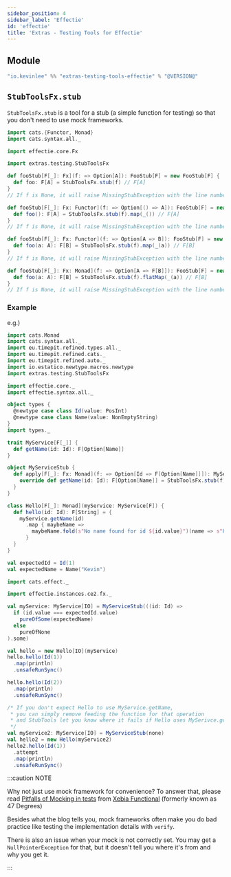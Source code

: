 ```yaml
---
sidebar_position: 4
sidebar_label: 'Effectie'
id: 'effectie'
title: 'Extras - Testing Tools for Effectie'
---
```


## Module

```scala
"io.kevinlee" %% "extras-testing-tools-effectie" % "@VERSION@"
```

## `StubToolsFx.stub`
`StubToolsFx.stub` is a tool for a stub (a simple function for testing) so that you don't need to use mock frameworks.

```scala
import cats.{Functor, Monad}
import cats.syntax.all._

import effectie.core.Fx

import extras.testing.StubToolsFx
```

```scala
def fooStub[F[_]: Fx](f: => Option[A]): FooStub[F] = new FooStub[F] {
  def foo: F[A] = StubToolsFx.stub(f) // F[A]
}
// If f is None, it will raise MissingStubException with the line number pointing where it's missing
```

```scala
def fooStub[F[_]: Fx: Functor](f: => Option[() => A]): FooStub[F] = new FooStub[F] {
  def foo(): F[A] = StubToolsFx.stub(f).map(_()) // F[A]
}
// If f is None, it will raise MissingStubException with the line number pointing where it's missing
```
```scala
def fooStub[F[_]: Fx: Functor](f: => Option[A => B]): FooStub[F] = new FooStub[F] {
  def foo(a: A): F[B] = StubToolsFx.stub(f).map(_(a)) // F[B]
}
// If f is None, it will raise MissingStubException with the line number pointing where it's missing
```
```scala
def fooStub[F[_]: Fx: Monad](f: => Option[A => F[B]]): FooStub[F] = new FooStub[F] {
  def foo(a: A): F[B] = StubToolsFx.stub(f).flatMap(_(a)) // F[B]
}
// If f is None, it will raise MissingStubException with the line number pointing where it's missing
```

### Example

e.g.)

```scala mdoc:reset-object:height=4
import cats.Monad
import cats.syntax.all._
import eu.timepit.refined.types.all._
import eu.timepit.refined.cats._
import eu.timepit.refined.auto._
import io.estatico.newtype.macros.newtype
import extras.testing.StubToolsFx

import effectie.core._
import effectie.syntax.all._

object types {
  @newtype case class Id(value: PosInt)
  @newtype case class Name(value: NonEmptyString)
}
import types._

trait MyService[F[_]] {
  def getName(id: Id): F[Option[Name]]
}

object MyServiceStub {
  def apply[F[_]: Fx: Monad](f: => Option[Id => F[Option[Name]]]): MyService[F] = new MyService[F] {
    override def getName(id: Id): F[Option[Name]] = StubToolsFx.stub(f).flatMap(_(id))
  }
}

class Hello[F[_]: Monad](myService: MyService[F]) {
  def hello(id: Id): F[String] = {
    myService.getName(id)
      .map { maybeName =>
        maybeName.fold(s"No name found for id ${id.value}")(name => s"Hello ${name.value}")
      }
  }
}

val expectedId = Id(1)
val expectedName = Name("Kevin")

import cats.effect._

import effectie.instances.ce2.fx._

val myService: MyService[IO] = MyServiceStub(((id: Id) =>
  if (id.value === expectedId.value)
    pureOfSome(expectedName)
  else
    pureOfNone
).some)
```
```scala mdoc:nest
val hello = new Hello[IO](myService)
hello.hello(Id(1))
  .map(println)
  .unsafeRunSync()
```
```scala mdoc:nest
hello.hello(Id(2))
  .map(println)
  .unsafeRunSync()
```

```scala mdoc:nest:height=6
/* If you don't expect Hello to use MyService.getName,
 * you can simply remove feeding the function for that operation
 * and StubTools let you know where it fails if Hello uses MySerivce.getName.
 */
val myService2: MyService[IO] = MyServiceStub(none)
val hello2 = new Hello(myService2)
hello2.hello(Id(1))
  .attempt
  .map(println)
  .unsafeRunSync()
```

:::caution NOTE

Why not just use mock framework for convenience? To answer that, please read [Pitfalls of Mocking in tests](https://xebia.com/blog/pitfalls-mocking-tests-how-to-avoid) from [Xebia Functional](https://xebia.com) (formerly known as 47 Degrees)

Besides what the blog tells you, mock frameworks often make you do bad practice like testing the implementation details with `verify`.

There is also an issue when your mock is not correctly set. You may get a `NullPointerException` for that, but it doesn't tell you where it's from and why you get it.

:::

